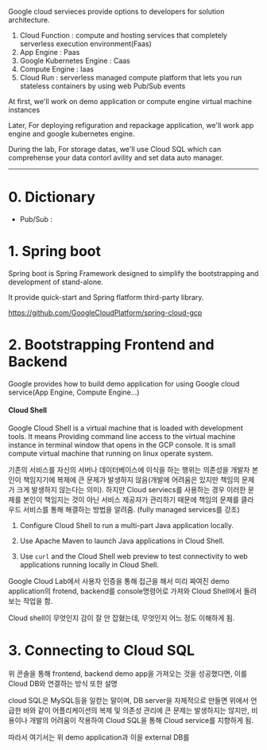 
Google cloud servieces provide options to developers for solution architecture.

1.  Cloud Function : compute and hosting services that completely serverless execution environment(Faas)
2.  App Engine : Paas
3.  Google  Kubernetes Engine : Caas
4. Compute Engine : Iaas
5. Cloud Run : serverless managed compute platform that lets you run stateless containers by using web Pub/Sub events

At first, we'll work on demo application or compute engine virtual machine instances

Later, For deploying refiguration and repackage application, we'll work app engine and google kubernetes engine.

During the lab, For storage datas, we'll use Cloud SQL which can comprehense your data contorl avility and set data auto manager.

---

# 0. Dictionary

- Pub/Sub : 
# 1. Spring boot

Spring boot is Spring Framework designed to simplify the bootstrapping and development of stand-alone. 

It provide quick-start and Spring flatform third-party library.

https://github.com/GoogleCloudPlatform/spring-cloud-gcp

# 2. Bootstrapping Frontend and Backend

Google provides how to build demo application for using Google cloud service(App Engine, Compute Engine...)

#### Cloud Shell
Google Cloud Shell is a virtual machine that is loaded with development tools. It means Providing command line access to the virtual machine instance in terminal window that opens in the GCP console. It is small compute virtual machine that running on linux operate system.

기존의 서비스를 자신의 서버나 데이터베이스에 이식을 하는 행위는 의존성을 개발자 본인이 책임지기에 복제에 큰 문제가 발생하지 않음(개발에 어려움은 있지만 책임의 문제가 크게 발생하지 않는다는 의미). 하지만 Cloud serviecs를 사용하는 경우 이러한 문제를 본인이 책임지는 것이 아닌 서비스 제공자가 관리하기 때문에 책임의 문제를 클라우드 서비스를 통해 해결하는 방법을 알려줌.
(fully managed services를 강조)

1. Configure Cloud Shell to run a multi-part Java application locally.
    
2. Use Apache Maven to launch Java applications in Cloud Shell.
    
3. Use `curl` and the Cloud Shell web preview to test connectivity to web applications running locally in Cloud Shell.

Google Cloud Lab에서 사용자 인증을 통해 접근을 해서 미리 짜여진 demo application의 frotend, backend를 console명령어로 가져와 Cloud Shell에서 돌려보는 작업을 함.

Cloud shell이 무엇인지 감이 잘 안 잡혔는데, 무엇인지 어느 정도 이해하게 됨.


# 3. Connecting to Cloud SQL

위 콘솔을 통해 frontend, backend demo app을 가져오는 것을 성공했다면, 이를 Cloud DB와 연결하는 방식 또한 설명

cloud SQL은 MySQL등을 일컫는 말이며, DB server을 자체적으로 만들면 위에서 언급한 바와 같이 어플리케이션의 복제 및 의존성 관리에 큰 문제는 발생하지는 않지만, 비용이나 개발의 어려움이 작용하여 Cloud SQL을 통해 Cloud service를 지향하게 됨. 

따라서 여기서는 위 demo application과 이을 external DB를 